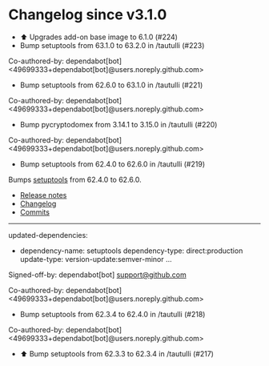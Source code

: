 # Changelog since v3.1.0
- ⬆️ Upgrades add-on base image to 6.1.0 (#224) 
- Bump setuptools from 63.1.0 to 63.2.0 in /tautulli (#223)

Co-authored-by: dependabot[bot] <49699333+dependabot[bot]@users.noreply.github.com> 
- Bump setuptools from 62.6.0 to 63.1.0 in /tautulli (#221)

Co-authored-by: dependabot[bot] <49699333+dependabot[bot]@users.noreply.github.com> 
- Bump pycryptodomex from 3.14.1 to 3.15.0 in /tautulli (#220)

Co-authored-by: dependabot[bot] <49699333+dependabot[bot]@users.noreply.github.com> 
- Bump setuptools from 62.4.0 to 62.6.0 in /tautulli (#219)

Bumps [setuptools](https://github.com/pypa/setuptools) from 62.4.0 to 62.6.0.
- [Release notes](https://github.com/pypa/setuptools/releases)
- [Changelog](https://github.com/pypa/setuptools/blob/main/CHANGES.rst)
- [Commits](https://github.com/pypa/setuptools/compare/v62.4.0...v62.6.0)

---
updated-dependencies:
- dependency-name: setuptools
  dependency-type: direct:production
  update-type: version-update:semver-minor
...

Signed-off-by: dependabot[bot] <support@github.com>

Co-authored-by: dependabot[bot] <49699333+dependabot[bot]@users.noreply.github.com> 
- Bump setuptools from 62.3.4 to 62.4.0 in /tautulli (#218)

Co-authored-by: dependabot[bot] <49699333+dependabot[bot]@users.noreply.github.com> 
- ⬆️ Bump setuptools from 62.3.3 to 62.3.4 in /tautulli (#217) 
